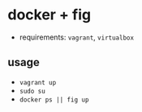 # docker + fig
 - requirements: `vagrant`, `virtualbox`

## usage
 - `vagrant up`
 - `sudo su`
 - `docker ps || fig up`
